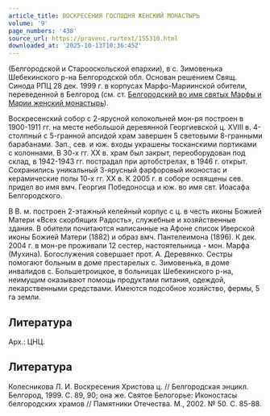 ```yaml
---
article_title: ВОСКРЕСЕНИЯ ГОСПОДНЯ ЖЕНСКИЙ МОНАСТЫРЬ
volume: '9'
page_numbers: '438'
source_url: https://pravenc.ru/text/155310.html
downloaded_at: '2025-10-13T10:36:45Z'
---
```


(Белгородской и Старооскольской епархии), в с. Зимовенька Шебекинского р-на Белгородской обл. Основан решением Свящ. Синода РПЦ 28 дек. 1999 г. в корпусах Марфо-Мариинской обители, переведенной в Белгород (см. ст. [Белгородский во имя святых Марфы и Марии женский монастырь](<https://pravenc.ru/text/Белгородский во имя святых Марфы и Марии женский монастырь.html>)).

Воскресенский собор с 2-ярусной колокольней мон-ря построен в 1900-1911 гг. на месте небольшой деревянной Георгиевской ц. XVIII в. 4-столпный с 5-гранной апсидой храм завершен 5 световыми 8-гранными барабанами. Зап., сев. и юж. входы украшены тосканскими портиками с колоннами. В 30-х гг. XX в. храм был закрыт, переоборудован под склад, в 1942-1943 гг. пострадал при артобстрелах, в 1946 г. открыт. Сохранились уникальный 3-ярусный фарфоровый иконостас и керамические полы 10-х гг. XX в. К 2005 г. в соборе освящены сев. придел во имя вмч. Георгия Победоносца и юж. во имя свт. Иоасафа Белгородского.

В В. м. построен 2-этажный келейный корпус с ц. в честь иконы Божией Матери «Всех скорбящих Радость», служебные и хозяйственные здания. В обители почитаются написанные на Афоне список Иверской иконы Божией Матери (1882) и образ вмч. Пантелеимона (1896). К дек. 2004 г. в мон-ре проживали 12 сестер, настоятельница - мон. Марфа (Мухина). Богослужения совершает прот. А. Деревянко. Сестры помогают больным в доме престарелых с. Зимовенька, в доме инвалидов с. Большетроицкое, в больницах Шебекинского р-на, неимущим оказывают помощь продуктами питания, одеждой, лекарственными средствами. Имеются подсобное хозяйство, фермы, 5 га земли.

## Литература

Арх.: ЦНЦ.

## Литература

Колесникова Л. И. Воскресения Христова ц. // Белгородская энцикл. Белгород, 1999. С. 89, 90; она же. Святое Белогорье: Иконостасы белгородских храмов // Памятники Отечества. М., 2002. № 50. С. 85-88.
